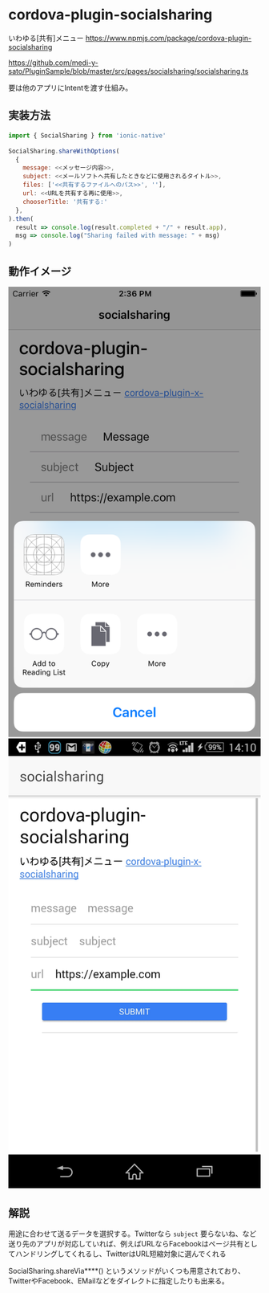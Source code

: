 
# cordova-plugin-socialsharing
いわゆる[共有]メニュー
https://www.npmjs.com/package/cordova-plugin-socialsharing

https://github.com/medi-y-sato/PluginSample/blob/master/src/pages/socialsharing/socialsharing.ts

要は他のアプリにIntentを渡す仕組み。


## 実装方法

```javascript
import { SocialSharing } from 'ionic-native'
```

```javascript
SocialSharing.shareWithOptions(
  {
    message: <<メッセージ内容>>,
    subject: <<メールソフトへ共有したときなどに使用されるタイトル>>,
    files: ['<<共有するファイルへのパス>>', ''],
    url: <<URLを共有する再に使用>>,
    chooserTitle: '共有する:'
  },
).then(
  result => console.log(result.completed + "/" + result.app),
  msg => console.log("Sharing failed with message: " + msg)
)
```

## 動作イメージ
![SocialSharing iOS](./img/sosialshare_ios.png "iOSイメージ")
![SocialSharing Android](./img/socialshare_android.jpg "Androidイメージ")




## 解説

用途に合わせて送るデータを選択する。Twitterなら `subject` 要らないね、など
送り先のアプリが対応していれば、例えばURLならFacebookはページ共有としてハンドリングしてくれるし、TwitterはURL短縮対象に選んでくれる

SocialSharing.shareVia****() というメソッドがいくつも用意されており、TwitterやFacebook、EMailなどをダイレクトに指定したりも出来る。
